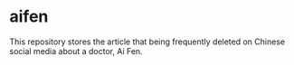 # aifen
This repository stores the article that being frequently deleted on Chinese social media about a doctor, Ai Fen.
